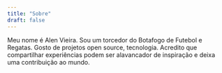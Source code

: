 ```yaml
---
title: "Sobre"
draft: false
---
```


Meu nome é Alen Vieira. Sou um torcedor do Botafogo de Futebol e Regatas. Gosto de projetos open source, tecnologia. Acredito que compartilhar experiências podem ser alavancador de inspiração e deixa uma contribuição ao mundo.

